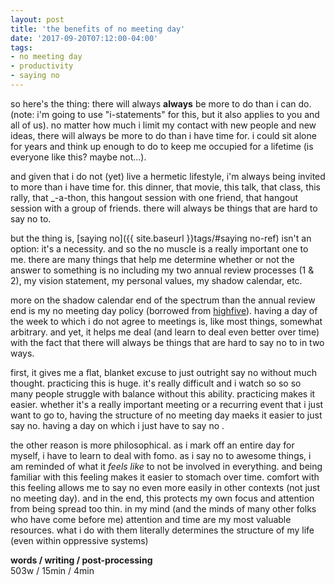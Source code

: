 ```yaml
---
layout: post
title: 'the benefits of no meeting day'
date: '2017-09-20T07:12:00-04:00'
tags:
- no meeting day
- productivity
- saying no
--- 
```


so here's the thing: there will always **always** be more to do than i can do. (note: i'm going to use "i-statements" for this, but it also applies to you and all of us). no matter how much i limit my contact with new people and new ideas, there will always be more to do than i have time for. i could sit alone for years and think up enough to do to keep me occupied for a lifetime (is everyone like this? maybe not...). 

and given that i do not (yet) live a hermetic lifestyle, i'm always being invited to more than i have time for. this dinner, that movie, this talk, that class, this rally, that _-a-thon, this hangout session with one friend, that hangout session with a group of friends. there will always be things that are hard to say no to. 

but the thing is, [saying no]({{ site.baseurl }}tags/#saying no-ref) isn't an option: it's a necessity. and so the no muscle is a really important one to me. there are many things that help me determine whether or not the answer to something is no including my two annual review processes (1 & 2), my vision statement, my personal values, my shadow calendar, etc. 

more on the shadow calendar end of the spectrum than the annual review end is my no meeting day policy (borrowed from [highfive](https://highfive.com/blog/try-no-meeting-days-at-work-for-more-heads-down-time/)). having a day of the week to which i do not agree to meetings is, like most things, somewhat arbitrary. and yet, it helps me deal (and learn to deal even better over time) with the fact that there will always be things that are hard to say no to in two ways. 

first, it gives me a flat, blanket excuse to just outright say no without much thought. practicing this is huge. it's really difficult and i watch so so so many people struggle with balance without this ability. practicing makes it easier. whether it's a really important meeting or a recurring event that i just want to go to, having the structure of no meeting day maeks it easier to just say no. having a day on which i just have to say no . 

the other reason is more philosophical. as i mark off an entire day for myself, i have to learn to deal with fomo. as i say no to awesome things, i am reminded of what it _feels like_ to not be involved in everything. and being familiar with this feeling makes it easier to stomach over time. comfort with this feeling allows me to say no even more easily in other contexts (not just no meeting day). and in the end, this protects my own focus and attention from being spread too thin. in my mind (and the minds of many other folks who have come before me) attention and time are my most valuable resources. what i do with them literally determines the structure of my life (even within oppressive systems)

<!-- hyperlink bank -->

**words / writing / post-processing**  
503w / 15min / 4min